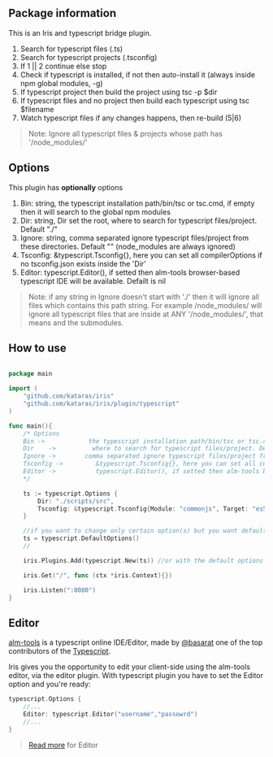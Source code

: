 ## Package information

This is an Iris and typescript bridge plugin.

1. Search for typescript files (.ts)
2. Search for typescript projects (.tsconfig)
3. If 1 || 2 continue else stop
4. Check if typescript is installed, if not then auto-install it (always inside npm global modules, -g)
5. If typescript project then build the project using tsc -p $dir
6. If typescript files and no project then build each typescript using tsc $filename
7. Watch typescript files if any changes happens, then re-build (5|6)

> Note: Ignore all typescript files & projects whose path has '/node_modules/'


## Options

This plugin has **optionally** options
1. Bin:    string, the typescript installation path/bin/tsc or tsc.cmd, if empty then it will search to the global npm modules
2. Dir:     string, Dir set the root, where to search for typescript files/project. Default "./"
3. Ignore:  string, comma separated ignore typescript files/project from these directories. Default "" (node_modules are always ignored)
4. Tsconfig:  &typescript.Tsconfig{}, here you can set all compilerOptions if no tsconfig.json exists inside the 'Dir'
5. Editor: 	typescript.Editor(), if setted then alm-tools browser-based typescript IDE will be available. Defailt is nil

> Note: if any string in Ignore doesn't start with './' then it will ignore all files which contains this path string.
For example /node_modules/ will ignore all typescript files that are inside at ANY '/node_modules/', that means and the submodules.


## How to use

```go

package main

import (
	"github.com/kataras/iris"
	"github.com/kataras/iris/plugin/typescript"
)

func main(){
	/* Options
	Bin ->  		  the typescript installation path/bin/tsc or tsc.cmd, if empty then it will search to the global npm modules
	Dir    ->		   where to search for typescript files/project. Default "./"
	Ignore ->        comma separated ignore typescript files/project from these directories (/node_modules/ are always ignored). Default ""
    Tsconfig -> 		&typescript.Tsconfig{}, here you can set all compilerOptions if no tsconfig.json exists inside the 'Dir'
    Editor ->			typescript.Editor(), if setted then alm-tools browser-based typescript IDE will be available. Default is nil.
	*/

	ts := typescript.Options {
		Dir: "./scripts/src",
		Tsconfig: &typescript.Tsconfig{Module: "commonjs", Target: "es5"}, // or typescript.DefaultTsconfig()
	}

	//if you want to change only certain option(s) but you want default to all others then you have to do this:
	ts = typescript.DefaultOptions()
	//

	iris.Plugins.Add(typescript.New(ts)) //or with the default options just: typescript.New()

	iris.Get("/", func (ctx *iris.Context){})

	iris.Listen(":8080")
}


```

## Editor

[alm-tools](http://alm.tools) is a typescript online IDE/Editor, made by [@basarat](https://twitter.com/basarat) one of the top contributors of the [Typescript](http://www.typescriptlang.org).

Iris gives you the opportunity to edit your client-side using the alm-tools editor, via the editor plugin.
With typescript plugin you have to set the Editor option and you're ready:

```go
typescript.Options {
	//...
	Editor: typescript.Editor("username","passowrd")
	//...
}
```

> [Read more](https://github.com/kataras/iris/tree/development/plugin/editor) for Editor
